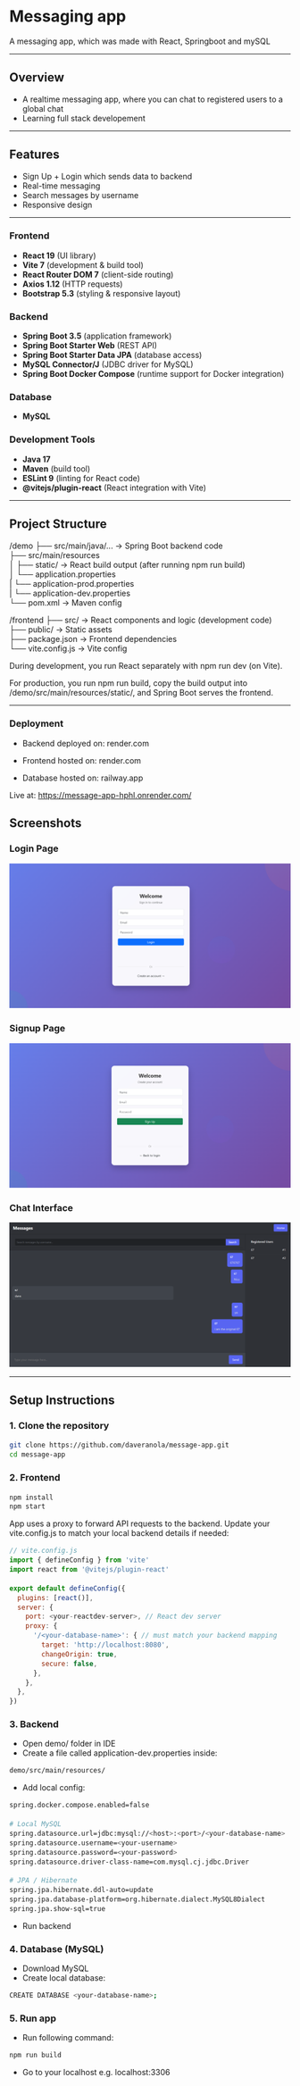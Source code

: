 # Messaging app
A messaging app, which was made with React, Springboot and mySQL

---

## Overview
- A realtime messaging app, where you can chat to registered users to a global chat
- Learning full stack developement

---

## Features
- Sign Up + Login which sends data to backend
- Real-time messaging
- Search messages by username
- Responsive design 

---

### Frontend
- **React 19** (UI library)  
- **Vite 7** (development & build tool)  
- **React Router DOM 7** (client-side routing)  
- **Axios 1.12** (HTTP requests)  
- **Bootstrap 5.3** (styling & responsive layout)  

### Backend
- **Spring Boot 3.5** (application framework)  
- **Spring Boot Starter Web** (REST API)  
- **Spring Boot Starter Data JPA** (database access)  
- **MySQL Connector/J** (JDBC driver for MySQL)  
- **Spring Boot Docker Compose** (runtime support for Docker integration)  

### Database
- **MySQL**  

### Development Tools
- **Java 17**  
- **Maven** (build tool)  
- **ESLint 9** (linting for React code)  
- **@vitejs/plugin-react** (React integration with Vite)  

---

## Project Structure
/demo
├── src/main/java/... → Spring Boot backend code <br>
├── src/main/resources <br>
│ ├── static/ → React build output (after running npm run build)<br>
│ └── application.properties<br>
| └── application-prod.properties<br>
| └── application-dev.properties<br>
└── pom.xml → Maven config<br>

/frontend
├── src/ → React components and logic (development code)<br>
├── public/ → Static assets<br>
├── package.json → Frontend dependencies<br>
└── vite.config.js → Vite config<br>


During development, you run React separately with npm run dev (on Vite).

For production, you run npm run build, copy the build output into /demo/src/main/resources/static/, and Spring Boot serves the frontend.

---

### Deployment
- Backend deployed on: render.com

- Frontend hosted on: render.com

- Database hosted on: railway.app

Live at: https://message-app-hphl.onrender.com/

## Screenshots


### Login Page
![Login Page](screenshots/Login.png)

### Signup Page
![Signup Page](screenshots/SignUp.png)

### Chat Interface
![Chat](screenshots/messages.png)


---

## Setup Instructions

### 1. Clone the repository
```bash
git clone https://github.com/daveranola/message-app.git
cd message-app
```

### 2. Frontend
```bash
npm install
npm start
```

App uses a proxy to forward API requests to the backend.
Update your vite.config.js to match your local backend details if needed:
```js
// vite.config.js
import { defineConfig } from 'vite'
import react from '@vitejs/plugin-react'

export default defineConfig({
  plugins: [react()],
  server: {
    port: <your-reactdev-server>, // React dev server
    proxy: {
      '/<your-database-name>': { // must match your backend mapping
        target: 'http://localhost:8080',
        changeOrigin: true,
        secure: false,
      },
    },
  },
})
```

### 3. Backend
- Open demo/ folder in IDE
- Create a file called application-dev.properties inside:
```bash
demo/src/main/resources/
```
- Add local config:
```bash
spring.docker.compose.enabled=false

# Local MySQL
spring.datasource.url=jdbc:mysql://<host>:<port>/<your-database-name>
spring.datasource.username=<your-username>
spring.datasource.password=<your-password>
spring.datasource.driver-class-name=com.mysql.cj.jdbc.Driver

# JPA / Hibernate
spring.jpa.hibernate.ddl-auto=update
spring.jpa.database-platform=org.hibernate.dialect.MySQL8Dialect
spring.jpa.show-sql=true
```

- Run backend

### 4. Database (MySQL)
- Download MySQL
- Create local database:
```bash
CREATE DATABASE <your-database-name>;
```

### 5. Run app
- Run following command:
```bash
npm run build
```
- Go to your localhost e.g. localhost:3306